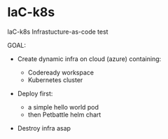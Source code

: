 # IaC-k8s
IaC-k8s
Infrastucture-as-code test

GOAL:

- Create dynamic infra on cloud (azure) containing:
  - Codeready workspace
  - Kubernetes cluster
- Deploy first:
  - a simple hello world pod
  - then Petbattle helm chart

- Destroy infra asap
